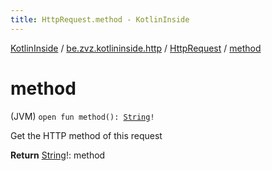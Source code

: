 ```yaml
---
title: HttpRequest.method - KotlinInside
---
```


[KotlinInside](../../index.html) / [be.zvz.kotlininside.http](../index.html) / [HttpRequest](index.html) / [method](./method.html)

# method

(JVM) `open fun method(): `[`String`](https://kotlinlang.org/api/latest/jvm/stdlib/kotlin/-string/index.html)`!`

Get the HTTP method of this request

**Return**
[String](https://kotlinlang.org/api/latest/jvm/stdlib/kotlin/-string/index.html)!: method

